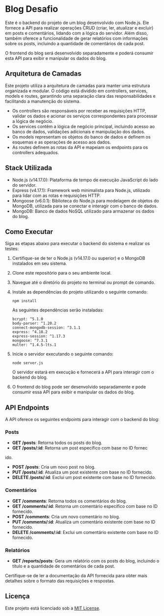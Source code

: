 # Blog Desafio

Este é o backend do projeto de um blog desenvolvido com Node.js. Ele fornece a API para realizar operações CRUD (criar, ler, atualizar e excluir) em posts e comentários, lidando com a lógica do servidor. Além disso, também oferece a funcionalidade de gerar relatórios com informações sobre os posts, incluindo a quantidade de comentários de cada post.

O frontend do blog será desenvolvido separadamente e poderá consumir esta API para exibir e manipular os dados do blog.

## Arquitetura de Camadas

Este projeto utiliza a arquitetura de camadas para manter uma estrutura organizada e modular. O código está dividido em controllers, services, models e routes, garantindo uma separação clara das responsabilidades e facilitando a manutenção do sistema.

- Os controllers são responsáveis por receber as requisições HTTP, validar os dados e acionar os serviços correspondentes para processar a lógica de negócio.
- Os services contêm a lógica de negócio principal, incluindo acesso ao banco de dados, validações adicionais e manipulação dos dados.
- Os models representam os objetos do banco de dados e definem os esquemas e as operações de acesso aos dados.
- As routes definem as rotas da API e mapeiam os endpoints para os controllers adequados.

## Stack Utilizada

- Node.js (v14.17.0): Plataforma de tempo de execução JavaScript do lado do servidor.
- Express (v4.17.1): Framework web minimalista para Node.js, utilizado para lidar com as rotas e requisições HTTP.
- Mongoose (v6.0.1): Biblioteca do Node.js para modelagem de objetos do MongoDB, utilizada para se conectar e interagir com o banco de dados.
- MongoDB: Banco de dados NoSQL utilizado para armazenar os dados do blog.

## Como Executar

Siga as etapas abaixo para executar o backend do sistema e realizar os testes:

1. Certifique-se de ter o Node.js (v14.17.0 ou superior) e o MongoDB instalados em seu sistema.

2. Clone este repositório para o seu ambiente local.

3. Navegue até o diretório do projeto no terminal ou prompt de comando.

4. Instale as dependências do projeto utilizando o seguinte comando:

   ```
   npm install
   ```

   As seguintes dependências serão instaladas:

   ```
   bcrypt: ^5.1.0
   body-parser: ^1.20.2
   connect-mongodb-session: ^3.1.1
   express: ^4.18.2
   express-session: ^1.17.3
   mongoose: ^7.3.1
   multer: ^1.4.5-lts.1
   ```

5. Inicie o servidor executando o seguinte comando:

   ```
   node server.js
   ```

   O servidor estará em execução e fornecerá a API para interagir com o backend do blog.

6. O frontend do blog pode ser desenvolvido separadamente e pode consumir essa API para exibir e manipular os dados do blog.

## API Endpoints

A API oferece os seguintes endpoints para interagir com o backend do blog:

### Posts

- **GET /posts**: Retorna todos os posts do blog.
- **GET /posts/:id**: Retorna um post específico com base no ID fornec

ido.
- **POST /posts**: Cria um novo post no blog.
- **PUT /posts/:id**: Atualiza um post existente com base no ID fornecido.
- **DELETE /posts/:id**: Exclui um post existente com base no ID fornecido.

### Comentários

- **GET /comments**: Retorna todos os comentários do blog.
- **GET /comments/:id**: Retorna um comentário específico com base no ID fornecido.
- **POST /comments**: Cria um novo comentário no blog.
- **PUT /comments/:id**: Atualiza um comentário existente com base no ID fornecido.
- **DELETE /comments/:id**: Exclui um comentário existente com base no ID fornecido.

### Relatórios

- **GET /reports/posts**: Gera um relatório com os posts do blog, incluindo o título e a quantidade de comentários de cada post.

Certifique-se de ler a documentação da API fornecida para obter mais detalhes sobre o formato das requisições e respostas.

## Licença

Este projeto está licenciado sob a [MIT License](LICENSE).